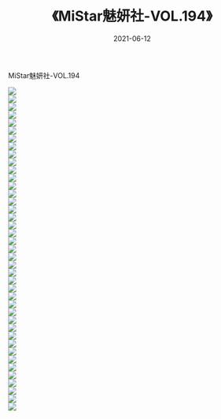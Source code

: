 ﻿---
layout: post
title:  《MiStar魅妍社-VOL.194》
date:   2021-06-12
img: http://img.660000.xyz/Sharelink/网络美图/2021/MiStar魅妍社-VOL.194/000.jpg
categories: [美女, 清纯, 唯美]
---

MiStar魅妍社-VOL.194

  ![](http://img.660000.xyz/Sharelink/网络美图/2021/MiStar魅妍社-VOL.194/001.jpg) <br> ![](http://img.660000.xyz/Sharelink/网络美图/2021/MiStar魅妍社-VOL.194/002.jpg) <br> ![](http://img.660000.xyz/Sharelink/网络美图/2021/MiStar魅妍社-VOL.194/003.jpg) <br> ![](http://img.660000.xyz/Sharelink/网络美图/2021/MiStar魅妍社-VOL.194/004.jpg) <br> ![](http://img.660000.xyz/Sharelink/网络美图/2021/MiStar魅妍社-VOL.194/005.jpg) <br> ![](http://img.660000.xyz/Sharelink/网络美图/2021/MiStar魅妍社-VOL.194/006.jpg) <br> ![](http://img.660000.xyz/Sharelink/网络美图/2021/MiStar魅妍社-VOL.194/007.jpg) <br> ![](http://img.660000.xyz/Sharelink/网络美图/2021/MiStar魅妍社-VOL.194/008.jpg) <br> ![](http://img.660000.xyz/Sharelink/网络美图/2021/MiStar魅妍社-VOL.194/009.jpg) <br> ![](http://img.660000.xyz/Sharelink/网络美图/2021/MiStar魅妍社-VOL.194/010.jpg) <br> ![](http://img.660000.xyz/Sharelink/网络美图/2021/MiStar魅妍社-VOL.194/011.jpg) <br> ![](http://img.660000.xyz/Sharelink/网络美图/2021/MiStar魅妍社-VOL.194/012.jpg) <br> ![](http://img.660000.xyz/Sharelink/网络美图/2021/MiStar魅妍社-VOL.194/013.jpg) <br> ![](http://img.660000.xyz/Sharelink/网络美图/2021/MiStar魅妍社-VOL.194/014.jpg) <br> ![](http://img.660000.xyz/Sharelink/网络美图/2021/MiStar魅妍社-VOL.194/015.jpg) <br> ![](http://img.660000.xyz/Sharelink/网络美图/2021/MiStar魅妍社-VOL.194/016.jpg) <br> ![](http://img.660000.xyz/Sharelink/网络美图/2021/MiStar魅妍社-VOL.194/017.jpg) <br> ![](http://img.660000.xyz/Sharelink/网络美图/2021/MiStar魅妍社-VOL.194/018.jpg) <br> ![](http://img.660000.xyz/Sharelink/网络美图/2021/MiStar魅妍社-VOL.194/019.jpg) <br> ![](http://img.660000.xyz/Sharelink/网络美图/2021/MiStar魅妍社-VOL.194/020.jpg) <br> ![](http://img.660000.xyz/Sharelink/网络美图/2021/MiStar魅妍社-VOL.194/021.jpg) <br> ![](http://img.660000.xyz/Sharelink/网络美图/2021/MiStar魅妍社-VOL.194/022.jpg) <br> ![](http://img.660000.xyz/Sharelink/网络美图/2021/MiStar魅妍社-VOL.194/023.jpg) <br> ![](http://img.660000.xyz/Sharelink/网络美图/2021/MiStar魅妍社-VOL.194/024.jpg) <br> ![](http://img.660000.xyz/Sharelink/网络美图/2021/MiStar魅妍社-VOL.194/025.jpg) <br> ![](http://img.660000.xyz/Sharelink/网络美图/2021/MiStar魅妍社-VOL.194/026.jpg) <br> ![](http://img.660000.xyz/Sharelink/网络美图/2021/MiStar魅妍社-VOL.194/027.jpg) <br> ![](http://img.660000.xyz/Sharelink/网络美图/2021/MiStar魅妍社-VOL.194/028.jpg) <br> ![](http://img.660000.xyz/Sharelink/网络美图/2021/MiStar魅妍社-VOL.194/029.jpg) <br> ![](http://img.660000.xyz/Sharelink/网络美图/2021/MiStar魅妍社-VOL.194/030.jpg) <br> ![](http://img.660000.xyz/Sharelink/网络美图/2021/MiStar魅妍社-VOL.194/031.jpg) <br> ![](http://img.660000.xyz/Sharelink/网络美图/2021/MiStar魅妍社-VOL.194/032.jpg) <br> ![](http://img.660000.xyz/Sharelink/网络美图/2021/MiStar魅妍社-VOL.194/033.jpg) <br> ![](http://img.660000.xyz/Sharelink/网络美图/2021/MiStar魅妍社-VOL.194/034.jpg) <br> ![](http://img.660000.xyz/Sharelink/网络美图/2021/MiStar魅妍社-VOL.194/035.jpg) <br> ![](http://img.660000.xyz/Sharelink/网络美图/2021/MiStar魅妍社-VOL.194/036.jpg) <br> ![](http://img.660000.xyz/Sharelink/网络美图/2021/MiStar魅妍社-VOL.194/037.jpg) <br> ![](http://img.660000.xyz/Sharelink/网络美图/2021/MiStar魅妍社-VOL.194/038.jpg) <br> ![](http://img.660000.xyz/Sharelink/网络美图/2021/MiStar魅妍社-VOL.194/039.jpg) <br> ![](http://img.660000.xyz/Sharelink/网络美图/2021/MiStar魅妍社-VOL.194/040.jpg) <br> ![](http://img.660000.xyz/Sharelink/网络美图/2021/MiStar魅妍社-VOL.194/041.jpg) <br>